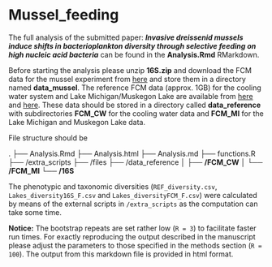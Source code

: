 # Mussel_feeding

The full analysis of the submitted paper: ***Invasive dreissenid mussels induce shifts in bacterioplankton diversity through selective feeding on high nucleic acid bacteria*** can be found in the **Analysis.Rmd** RMarkdown. 

Before starting the analysis please unzip **16S.zip** and download the FCM data for the mussel experiment from [here](https://flowrepository.org/experiments/1034) and store them in a directory named **data_mussel**. The reference FCM data (approx. 1GB) for the cooling water system and Lake Michigan/Muskegon Lake are available from [here](https://flowrepository.org/experiments/746) and [here](https://flowrepository.org/experiments/1047). These data should be stored in a directory called **data_reference** with subdirectories **FCM_CW** for the cooling water data and **FCM_MI** for the Lake Michigan and Muskegon Lake data.

File structure should be 

.
├── Analysis.Rmd
├── Analysis.html
├── Analysis.md
├── functions.R
├── /extra_scripts
├── /files
├── /data_reference
│   ├── **/FCM_CW**
│   └── **/FCM_MI**
└── **/16S**

The phenotypic and taxonomic diversities (`REF_diversity.csv`, `Lakes_diversity16S_F.csv` and `Lakes_diversityFCM_F.csv`) were calculated by means of the external scripts in `/extra_scripts` as the computation can take some time.

**Notice:** The bootstrap repeats are set rather low (`R = 3`) to facilitate faster run times. For exactly reproducing the output described in the manuscript please adjust the parameters to those specified in the methods section (`R = 100`). The output from this markdown file is provided in html format.

